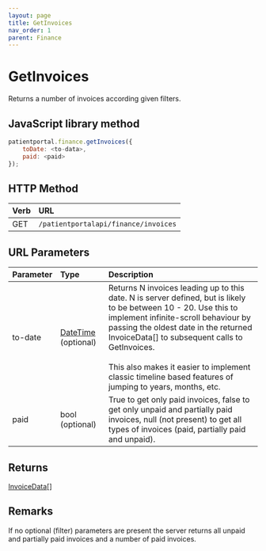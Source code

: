 ```yaml
---
layout: page
title: GetInvoices
nav_order: 1
parent: Finance
---
```


# GetInvoices

Returns a number of invoices according given filters.

## JavaScript library method

```javascript
patientportal.finance.getInvoices({
    toDate: <to-data>,
    paid: <paid>
});
```

## HTTP Method

| Verb | URL                                               |
|:-----|:--------------------------------------------------|
| GET | `/patientportalapi/finance/invoices` |

## URL Parameters

| Parameter | Type   | Description                                                 |
|:----------|:-------|:------------------------------------------------------------|
| to-date | [DateTime](../objects-and-data-types/datetime) (optional) | Returns N invoices leading up to this date. N is server defined, but is likely to be between 10 - 20. Use this to implement infinite-scroll behaviour by passing the oldest date in the returned InvoiceData[] to subsequent calls to GetInvoices.<br><br>This also makes it easier to implement classic timeline based features of jumping to years, months, etc. |
| paid | bool (optional) | True to get only paid invoices, false to get only unpaid and partially paid invoices, null (not present) to get all types of invoices (paid, partially paid and unpaid). |

## Returns

[InvoiceData](../objects-and-data-types/invoicedata)[]

## Remarks

If no optional (filter) parameters are present the server returns all unpaid and partially paid invoices and a number of paid invoices.
